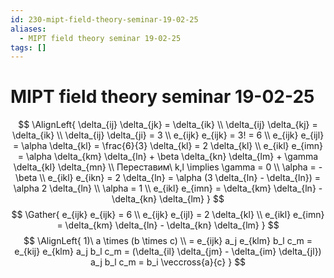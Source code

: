 ```yaml
---
id: 230-mipt-field-theory-seminar-19-02-25
aliases:
  - MIPT field theory seminar 19-02-25
tags: []
---
```


# MIPT field theory seminar 19-02-25
$$
\AlignLeft{
\delta_{ij} \delta_{jk} = \delta_{ik} \\
\delta_{ij} \delta_{kj} = \delta_{ik} \\
\delta_{ij} \delta_{ji} = 3 \\
e_{ijk} e_{ijk} = 3! = 6 \\
e_{ijk} e_{ijl} = \alpha \delta_{kl} = \frac{6}{3} \delta_{kl} = 2 \delta_{kl} \\
e_{ikl} e_{imn} = \alpha \delta_{km} \delta_{ln} + \beta \delta_{kn} \delta_{lm} + \gamma \delta_{kl} \delta_{mn} \\
Переставим\ k,l \implies \gamma = 0 \\
\alpha = -\beta \\
e_{ikl} e_{ikn} = 2 \delta_{ln} = \alpha (3 \delta_{ln} - \delta_{ln}) = \alpha 2 \delta_{ln} \\
\alpha = 1 \\
e_{ikl} e_{imn} = \delta_{km} \delta_{ln} - \delta_{kn} \delta_{lm}
}
$$
$$
\Gather{
e_{ijk} e_{ijk} = 6 \\
e_{ijk} e_{ijl} = 2 \delta_{kl} \\
e_{ikl} e_{imn} = \delta_{km} \delta_{ln} - \delta_{kn} \delta_{lm}
}
$$
$$
\AlignLeft{
1)\ a \times (b \times c) \\
= e_{ijk} a_j e_{klm} b_l c_m = 
e_{kij} e_{klm} a_j b_l c_m = 
(\delta_{il} \delta_{jm} - \delta_{im} \delta_{jl}) a_j b_l c_m =
b_i \veccross{a}{c}
}
$$
